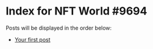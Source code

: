 # Index for NFT World #9694
Posts will be displayed in the order below:

- [Your first post](./001-first.md)

